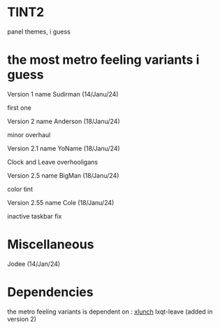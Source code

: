 # TINT2 
panel themes, i guess

# the most metro feeling variants i guess
Version 1 name Sudirman (14/Janu/24) 

first one

Version 2 name Anderson (18/Janu/24)

minor overhaul

Version 2.1 name YoName (18/Janu/24)

Clock and Leave overhooligans

Version 2.5 name BigMan (18/Janu/24)

color tint

Version 2.55 name Cole (18/Janu/24)

inactive taskbar fix


# Miscellaneous

Jodee (14/Jan/24)

# Dependencies
the metro feeling variants is dependent on :
[xlunch](https://github.com/Tomas-M/xlunch) lxqt-leave (added in version 2)

